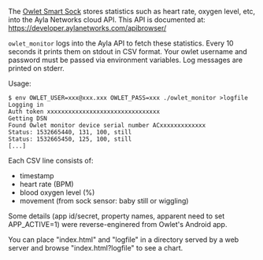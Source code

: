 The [Owlet Smart Sock](https://owletcare.com/) stores statistics such as heart
rate, oxygen level, etc, into the Ayla Networks cloud API. This API is
documented at: https://developer.aylanetworks.com/apibrowser/

`owlet_monitor` logs into the Ayla API to fetch these statistics. Every 10
seconds it prints them on stdout in CSV format. Your owlet username and
password must be passed via environment variables. Log messages are printed
on stderr.

Usage:

```
$ env OWLET_USER=xxx@xxx.xxx OWLET_PASS=xxx ./owlet_monitor >logfile
Logging in
Auth token xxxxxxxxxxxxxxxxxxxxxxxxxxxxxxxx
Getting DSN
Found Owlet monitor device serial number ACxxxxxxxxxxxxx
Status: 1532665440, 131, 100, still
Status: 1532665450, 125, 100, still
[...]
```

Each CSV line consists of:
* timestamp
* heart rate (BPM)
* blood oxygen level (%)
* movement (from sock sensor: baby still or wiggling)

Some details (app id/secret, property names, apparent need to set APP\_ACTIVE=1)
were reverse-enginered from Owlet's Android app.

You can place "index.html" and "logfile" in a directory served by a web server
and browse "index.html?logfile" to see a chart.
